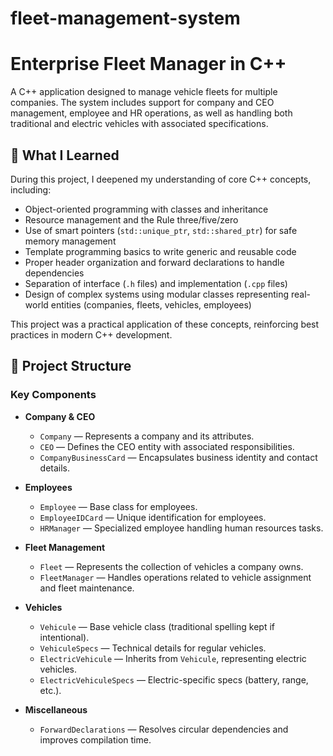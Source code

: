 # fleet-management-system

# Enterprise Fleet Manager in C++

A C++ application designed to manage vehicle fleets for multiple companies. The system includes support for company and CEO management, employee and HR operations, as well as handling both traditional and electric vehicles with associated specifications.

## 🧠 What I Learned

During this project, I deepened my understanding of core C++ concepts, including:

- Object-oriented programming with classes and inheritance
- Resource management and the Rule three/five/zero
- Use of smart pointers (`std::unique_ptr`, `std::shared_ptr`) for safe memory management
- Template programming basics to write generic and reusable code
- Proper header organization and forward declarations to handle dependencies
- Separation of interface (`.h` files) and implementation (`.cpp` files)
- Design of complex systems using modular classes representing real-world entities (companies, fleets, vehicles, employees)

This project was a practical application of these concepts, reinforcing best practices in modern C++ development.

## 📁 Project Structure

### Key Components

- **Company & CEO**
    - `Company` — Represents a company and its attributes.
    - `CEO` — Defines the CEO entity with associated responsibilities.
    - `CompanyBusinessCard` — Encapsulates business identity and contact details.

- **Employees**
    - `Employee` — Base class for employees.
    - `EmployeeIDCard` — Unique identification for employees.
    - `HRManager` — Specialized employee handling human resources tasks.

- **Fleet Management**
    - `Fleet` — Represents the collection of vehicles a company owns.
    - `FleetManager` — Handles operations related to vehicle assignment and fleet maintenance.

- **Vehicles**
    - `Vehicule` — Base vehicle class (traditional spelling kept if intentional).
    - `VehiculeSpecs` — Technical details for regular vehicles.
    - `ElectricVehicule` — Inherits from `Vehicule`, representing electric vehicles.
    - `ElectricVehiculeSpecs` — Electric-specific specs (battery, range, etc.).

- **Miscellaneous**
    - `ForwardDeclarations` — Resolves circular dependencies and improves compilation time.